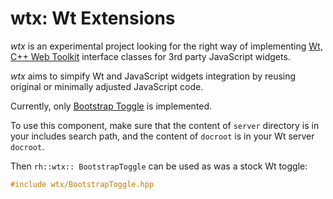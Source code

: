 # wtx: Wt Extensions

_wtx_ is an experimental project looking for the right way of implementing [Wt, C++ Web Toolkit](https://www.webtoolkit.eu/) interface classes for 3rd party JavaScript widgets.

_wtx_ aims to simpify Wt and JavaScript widgets integration by reusing original or minimally adjusted JavaScript code.

Currently, only [Bootstrap Toggle](http://www.bootstraptoggle.com/) is implemented.

To use this component, make sure that the content of ```server``` directory is in your includes search path, and the content of ```docroot``` is in your Wt server ```docroot```.

Then ```rh::wtx:: BootstrapToggle``` can be used as was a stock Wt toggle:

```C
#include wtx/BootstrapToggle.hpp
```
